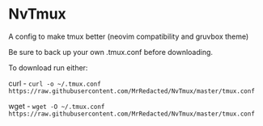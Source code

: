 # NvTmux
A config to make tmux better (neovim compatibility and gruvbox theme)

Be sure to back up your own .tmux.conf before downloading.

To download run either:

curl - `curl -o ~/.tmux.conf https://raw.githubusercontent.com/MrRedacted/NvTmux/master/tmux.conf`

wget - `wget -O ~/.tmux.conf https://raw.githubusercontent.com/MrRedacted/NvTmux/master/tmux.conf`
